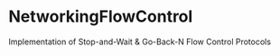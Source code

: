 NetworkingFlowControl
=====================

Implementation of Stop-and-Wait &amp; Go-Back-N Flow Control Protocols

